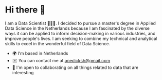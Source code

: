 # Hi there 👋

I am a Data Scientist 🧑🏻‍🔬. I decided to pursue a master's degree in Applied Data Science in the Netherlands because I am fascinated by the diverse ways it can be applied to inform decision-making in various industries, and improve people's lives. I am seeking to combine my technical and analytical skills to excel in the wonderful field of Data Science.

- 🌍  I'm based in Netherlands
- ✉️  You can contact me at anedicksh@gmail.com
- 🤝  I'm open to collaborating on all things related to data that are interesting

